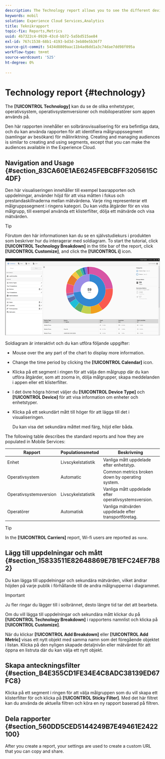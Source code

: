 ```yaml
---
description: The Technology report allows you to see the different device types, operating systems, operating system versions, and mobile carriers on which your app is being used.
keywords: mobil
solution: Experience Cloud Services,Analytics
title: Teknikrapport
topic-fix: Reports,Metrics
uuid: 4b7322c4-8920-43cd-bb72-5a5bd515ae84
exl-id: 767c1538-68b1-4193-bd3d-3eb80e5b36f7
source-git-commit: 5434d8809aac11b4ad6dd1a3c74dae7dd98f095a
workflow-type: tm+mt
source-wordcount: '525'
ht-degree: 0%

---
```


# Technology report {#technology}

The **[!UICONTROL Technology]** kan du se de olika enhetstyper, operativsystem, operativsystemversioner och mobiloperatörer som appen används på.

Den här rapporten innehåller en solbränsvisualisering för era befintliga data, och du kan använda rapporten för att identifiera målgruppssegment (samlingar av besökare) för målinriktning. Creating and managing audiences is similar to creating and using segments, except that you can make the audiences available in the  Experience Cloud.

## Navigation and Usage {#section_83CA60E1AE6245FEBCBFF3205615C4DF}

Den här visualiseringen innehåller till exempel basrapporten och uppdelningar, använder höjd för att visa måtten i fokus och prestandaskillnaderna mellan mätvärdena. Varje ring representerar ett målgruppssegment i ringens kategori. Du kan vidta åtgärder för en viss målgrupp, till exempel använda ett klisterfilter, dölja ett mätvärde och visa mätvärden.

>[!TIP]
>
>Förutom den här informationen kan du se en självstudiekurs i produkten som beskriver hur du interagerar med soldiagram. To start the tutorial, click **[!UICONTROL Technology Breakdown]** in the title bar of the report, click **[!UICONTROL Customize]**, and click the **[!UICONTROL i]** icon.

![](assets/report_technology.png)

Soldiagram är interaktivt och du kan utföra följande uppgifter:

* Mouse over the any part of the chart to display more information.
* Change the time period by clicking the **[!UICONTROL Calendar]** icon.
* Klicka på ett segment i ringen för att välja den målgrupp där du kan utföra åtgärder, som att zooma in, dölja målgrupper, skapa meddelanden i appen eller ett klisterfilter.
* I det övre högra hörnet väljer du **[!UICONTROL Device Type]** och **[!UICONTROL Device]** för att visa information om enheter och enhetstyper.

* Klicka på ett sekundärt mått till höger för att lägga till det i visualiseringen.

   Du kan visa det sekundära måttet med färg, höjd eller båda.

The following table describes the standard reports and how they are populated in Mobile Services:

| Rapport | Populationsmetod | Beskrivning |
|--- |--- |--- |
| Enhet | Livscykelstatistik | Vanliga mått uppdelade efter enhetstyp. |
| Operativsystem | Automatic | Common metrics broken down by operating system. |
| Operativsystemsversion | Livscykelstatistik | Vanliga mått uppdelade efter operativsystemsversion. |
| Operatörer | Automatisk | Vanliga mätvärden uppdelade efter transportföretag. |

>[!TIP]
>
>In the **[!UICONTROL Carriers]** report, Wi-fi users are reported as `none`.


## Lägg till uppdelningar och mått {#section_15833511E82648869E7B1EFC24EF7B82}

Du kan lägga till uppdelningar och sekundära mätvärden, vilket ändrar höjden på varje publik i förhållande till de andra målgrupperna i diagrammet.

>[!IMPORTANT]
>
>Ju fler ringar du lägger till i solbrännet, desto längre tid tar det att bearbeta.

Om du vill lägga till uppdelningar och sekundära mått klickar du på **[!UICONTROL Technology Breakdown]** i rapportens namnlist och klicka på **[!UICONTROL Customize]**.

När du klickar **[!UICONTROL Add Breakdown]** eller **[!UICONTROL Add Metric]** visas ett nytt objekt med samma namn som det föregående objektet i listan. Klicka på den nyligen skapade detaljnivån eller mätvärdet för att öppna en listruta där du kan välja ett nytt objekt.

## Skapa anteckningsfilter {#section_B4E355CD1FE34E4C8ADC38139ED67FC8}

Klicka på ett segment i ringen för att välja målgruppen som du vill skapa ett klisterfilter för och klicka på **[!UICONTROL Sticky Filter]**. Med det här filtret kan du använda de aktuella filtren och köra en ny rapport baserad på filtren.

## Dela rapporter {#section_560DD5CED5144249B7E49461E2422100}

After you create a report, your settings are used to create a custom URL that you can copy and share.
